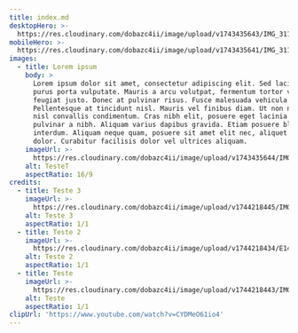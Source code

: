 ```yaml
---
title: index.md
desktopHero: >-
  https://res.cloudinary.com/dobazc4ii/image/upload/v1743435643/IMG_3114_aupzs4.jpg
mobileHero: >-
  https://res.cloudinary.com/dobazc4ii/image/upload/v1743435641/IMG_3119_tbyutk.jpg
images:
  - title: Lorem ipsum
    body: >
      Lorem ipsum dolor sit amet, consectetur adipiscing elit. Sed lacinia nec
      purus porta vulputate. Mauris a arcu volutpat, fermentum tortor vel,
      feugiat justo. Donec at pulvinar risus. Fusce malesuada vehicula cursus.
      Pellentesque at tincidunt nisl. Mauris vel finibus diam. Ut non nibh et
      nisl convallis condimentum. Cras nibh elit, posuere eget lacinia quis,
      pulvinar a nibh. Aliquam varius dapibus gravida. Etiam posuere blandit
      interdum. Aliquam neque quam, posuere sit amet elit nec, aliquet euismod
      dolor. Curabitur facilisis dolor vel ultrices aliquam.
    imageUrl: >-
      https://res.cloudinary.com/dobazc4ii/image/upload/v1743435644/IMG_3203_cnvab1.jpg
    alt: TesteT
    aspectRatio: 16/9
credits:
  - title: Teste 3
    imageUrl: >-
      https://res.cloudinary.com/dobazc4ii/image/upload/v1744218445/IMG_8311_trak7n.jpg
    alt: Teste 3
    aspectRatio: 1/1
  - title: Teste 2
    imageUrl: >-
      https://res.cloudinary.com/dobazc4ii/image/upload/v1744218434/E1454E7D-267A-4BAB-AF14-5C6FA413423A_ufswcf.jpg
    alt: Teste 2
    aspectRatio: 1/1
  - title: Teste
    imageUrl: >-
      https://res.cloudinary.com/dobazc4ii/image/upload/v1744218443/IMG_8247_lkmpus.jpg
    alt: Teste
    aspectRatio: 1/1
clipUrl: 'https://www.youtube.com/watch?v=CYDMeO61io4'
---
```


